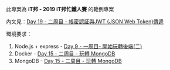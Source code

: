 此專案為 **iT邦 - 2019 iT邦忙鐵人賽** 的範例專案

內文見：[Day 19 - 二周目 - 帳密認証與JWT (JSON Web Token)傳遞](https://ithelp.ithome.com.tw/articles/10203292)

環境要求：
1. Node.js + express - [Day 9 - 一周目- 開始玩轉後端(二)](https://ithelp.ithome.com.tw/articles/10200622)
2. Docker  - [Day 15 - 二周目 - 玩轉 MongoDB](https://ithelp.ithome.com.tw/articles/10201657)
3. MongoDB  - [Day 15 - 二周目 - 玩轉 MongoDB](https://ithelp.ithome.com.tw/articles/10201657)
